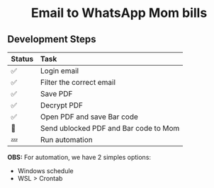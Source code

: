 <h1 align="center">Email to WhatsApp Mom bills</h1>

## Development Steps

Status | Task | 
:------------ | :-------------|
:white_check_mark: | Login email |
:white_check_mark: | Filter the correct email |
:white_check_mark: | Save PDF |
:white_check_mark: | Decrypt PDF |
:white_check_mark: | Open PDF and save Bar code |
:eyes: | Send ublocked PDF and Bar code to Mom |
:zzz: | Run automation |

**OBS:** For automation, we have 2 simples options:
- Windows schedule
- WSL > Crontab 
